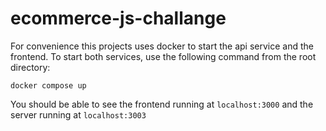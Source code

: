 # ecommerce-js-challange

For convenience this projects uses docker to start the api service and the frontend.
To start both services, use the following command from the root directory:
```
docker compose up
```

You should be able to see the frontend running at `localhost:3000` and the server running at `localhost:3003`